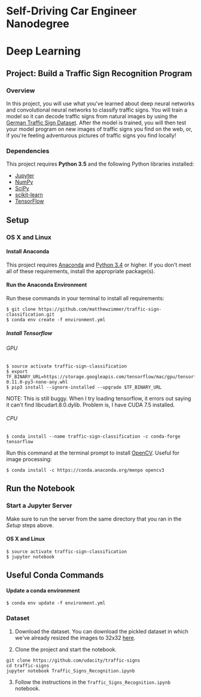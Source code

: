 # Self-Driving Car Engineer Nanodegree
# Deep Learning
## Project: Build a Traffic Sign Recognition Program

### Overview

In this project, you will use what you've learned about deep neural networks and convolutional neural networks to classify traffic signs. You will train a model so it can decode traffic signs from natural images by using the [German Traffic Sign Dataset](http://benchmark.ini.rub.de/?section=gtsrb&subsection=dataset). After the model is trained, you will then test your model program on new images of traffic signs you find on the web, or, if you're feeling adventurous pictures of traffic signs you find locally!

### Dependencies

This project requires **Python 3.5** and the following Python libraries installed:

- [Jupyter](http://jupyter.org/)
- [NumPy](http://www.numpy.org/)
- [SciPy](https://www.scipy.org/)
- [scikit-learn](http://scikit-learn.org/)
- [TensorFlow](http://tensorflow.org)


## Setup
### OS X and Linux
#### Install Anaconda
This project requires [Anaconda](https://www.continuum.io/downloads) and [Python 3.4](https://www.python.org/downloads/) or higher. If you don't meet all of these requirements, install the appropriate package(s).
#### Run the Anaconda Environment
Run these commands in your terminal to install all requirements:
```
$ git clone https://github.com/matthewzimmer/traffic-sign-classification.git
$ conda env create -f environment.yml
```

##### Install Tensorflow
###### GPU


```
$ source activate traffic-sign-classification
$ export TF_BINARY_URL=https://storage.googleapis.com/tensorflow/mac/gpu/tensorflow-0.11.0-py3-none-any.whl
$ pip3 install --ignore-installed --upgrade $TF_BINARY_URL
```

NOTE:   This is still buggy. When I try loading tensorflow, it errors out saying it can't find libcudart.8.0.dylib.
        Problem is, I have CUDA 7.5 installed.

###### CPU
```
$ conda install --name traffic-sign-classification -c conda-forge tensorflow
```

Run this command at the terminal prompt to install [OpenCV](http://opencv.org/). Useful for image processing:

```
$ conda install -c https://conda.anaconda.org/menpo opencv3
```

## Run the Notebook
### Start a Jupyter Server
Make sure to run the server from the same directory that you ran in the *Setup* steps above.

#### OS X and Linux
```
$ source activate traffic-sign-classification
$ jupyter notebook
```

## Useful Conda Commands

#### Update a conda environment

```
$ conda env update -f environment.yml
```


### Dataset

1. Download the dataset. You can download the pickled dataset in which we've already resized the images to 32x32 [here](https://d17h27t6h515a5.cloudfront.net/topher/2016/October/580d53ce_traffic-sign-data/traffic-sign-data.zip).
 
2. Clone the project and start the notebook.
```
git clone https://github.com/udacity/traffic-signs
cd traffic-signs
jupyter notebook Traffic_Signs_Recognition.ipynb
```
3. Follow the instructions in the `Traffic_Signs_Recognition.ipynb` notebook.

